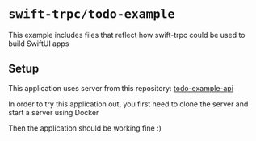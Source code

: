 # `swift-trpc/todo-example`

This example includes files that reflect how swift-trpc could be used to build SwiftUI apps

## Setup

This application uses server from this repository: [todo-example-api](https://github.com/swift-trpc/todo-example-api)

In order to try this application out, you first need to clone the server and start a server using Docker

Then the application should be working fine :)